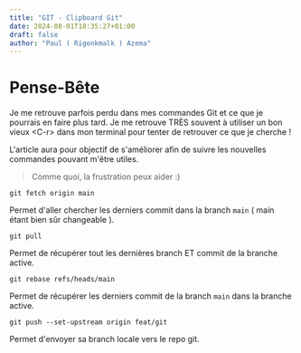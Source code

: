 ```yaml
---
title: "GIT - Clipboard Git"
date: 2024-08-01T18:35:27+01:00
draft: false
author: "Paul ( Rigonkmalk ) Azema"
---
```


# Pense-Bête

Je me retrouve parfois perdu dans mes commandes Git et ce que je pourrais en faire plus tard. Je me retrouve TRÈS souvent à utiliser un bon vieux \<C-r\> dans mon terminal pour tenter de retrouver ce que je cherche !

L'article aura pour objectif de s'améliorer afin de suivre les nouvelles commandes pouvant m'être utiles.

> Comme quoi, la frustration peux aider :)

```shell
git fetch origin main
```

Permet d'aller chercher les derniers commit dans la branch `main` ( main étant bien sûr changeable ).

```shell
git pull
```

Permet de récupérer tout les dernières branch ET commit de la branche active.

```shell
git rebase refs/heads/main
```

Permet de récupérer les derniers commit de la branch `main` dans la branche active.

```shell
git push --set-upstream origin feat/git
```
Permet d'envoyer sa branch locale vers le repo git.